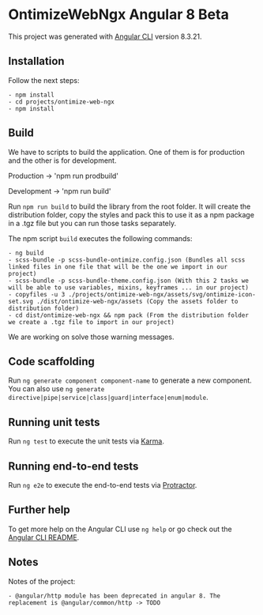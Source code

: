 # OntimizeWebNgx Angular 8 Beta

This project was generated with [Angular CLI](https://github.com/angular/angular-cli) version 8.3.21.

## Installation

Follow the next steps:

    - npm install
    - cd projects/ontimize-web-ngx
    - npm install

## Build

We have to scripts to build the application. One of them is for production and the other is for development.

Production -> 'npm run prodbuild'

Development -> 'npm run build'

Run `npm run build` to build the library from the root folder.
It will create the distribution folder, copy the styles and pack this to use it as a npm package in a .tgz file but you can run those tasks separately.


The npm script `build` executes the following commands:

    - ng build
    - scss-bundle -p scss-bundle-ontimize.config.json (Bundles all scss linked files in one file that will be the one we import in our project)
    - scss-bundle -p scss-bundle-theme.config.json (With this 2 tasks we will be able to use variables, mixins, keyframes ... in our project)
    - copyfiles -u 3 ./projects/ontimize-web-ngx/assets/svg/ontimize-icon-set.svg ./dist/ontimize-web-ngx/assets (Copy the assets folder to distribution folder)
    - cd dist/ontimize-web-ngx && npm pack (From the distribution folder we create a .tgz file to import in our project)

We are working on solve those warning messages.

## Code scaffolding

Run `ng generate component component-name` to generate a new component. You can also use `ng generate directive|pipe|service|class|guard|interface|enum|module`.

## Running unit tests

Run `ng test` to execute the unit tests via [Karma](https://karma-runner.github.io).

## Running end-to-end tests

Run `ng e2e` to execute the end-to-end tests via [Protractor](http://www.protractortest.org/).

## Further help

To get more help on the Angular CLI use `ng help` or go check out the [Angular CLI README](https://github.com/angular/angular-cli/blob/master/README.md).

## Notes

Notes of the project:

    - @angular/http module has been deprecated in angular 8. The replacement is @angular/common/http -> TODO